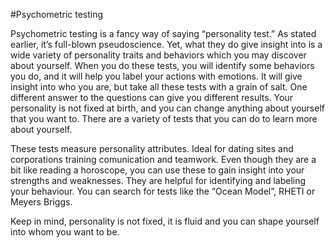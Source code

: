 #Psychometric testing

Psychometric testing is a fancy way of saying “personality test.” As stated earlier, 
it’s full-blown pseudoscience. Yet, what they do give insight into is a wide variety of personality 
traits and behaviors which you may discover about yourself. When you do these tests, you will identify some behaviors 
you do, and it will help you label your actions with emotions. It will give insight into who you are, but take 
all these tests with a grain of salt. One different answer to the questions can give you 
different results. Your personality is not fixed at birth, and you can change anything about yourself that you want to.
There are a variety of tests that you can do to learn more about yourself.

These tests measure personality attributes. Ideal for dating sites and  corporations training comunication and teamwork. 
Even though they are a bit like reading a horoscope, you 
can use these to gain insight into your strengths and weaknesses. They are helpful for identifying and labeling your behaviour.
You can search for tests like the “Ocean Model”, RHETI or Meyers Briggs. 

Keep in mind, personality is not fixed, it is fluid and you can shape yourself into whom you want to be.
<script src="jquery-3.5.1.min.js"></script>
<script>
document.addEventListener('touchstart', handleTouchStart, false);        
document.addEventListener('touchmove', handleTouchMove, false);

var xDown = null;                                                        
var yDown = null;

function getTouches(evt) {
  return evt.touches ||             // browser API
         evt.originalEvent.touches; // jQuery
}                                                     
                                                                         
function handleTouchStart(evt) {
    const firstTouch = getTouches(evt)[0];                                      
    xDown = firstTouch.clientX;                                      
    yDown = firstTouch.clientY;                                      
};                                                
                                                                         
function handleTouchMove(evt) {
    if ( ! xDown || ! yDown ) {
        return;
    }

    var xUp = evt.touches[0].clientX;                                    
    var yUp = evt.touches[0].clientY;

    var xDiff = xDown - xUp;
    var yDiff = yDown - yUp;
                                                                         
    if ( Math.abs( xDiff ) > Math.abs( yDiff ) ) {/*most significant*/
        if ( xDiff > 0 ) {
            window.location.href = "http://www.w3schools.com"
        } else {
            window.location.href = "http://www.google.com"
        }                       
    } else {
        if ( yDiff > 0 ) {
            /* down swipe */ 
        } else { 
            /* up swipe */
        }                                                                 
    }
    /* reset values */
    xDown = null;
    yDown = null;                                             
};
</script>




